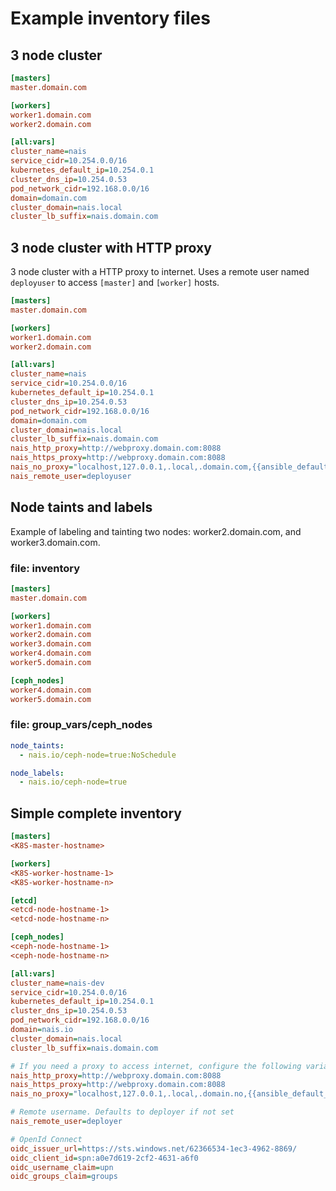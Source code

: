 Example inventory files
=======================

## 3 node cluster

```ini
[masters]
master.domain.com

[workers]
worker1.domain.com
worker2.domain.com

[all:vars]
cluster_name=nais
service_cidr=10.254.0.0/16
kubernetes_default_ip=10.254.0.1
cluster_dns_ip=10.254.0.53
pod_network_cidr=192.168.0.0/16
domain=domain.com
cluster_domain=nais.local
cluster_lb_suffix=nais.domain.com
```


## 3 node cluster with HTTP proxy

3 node cluster with a HTTP proxy to internet. Uses a remote user named `deployuser` to access `[master]` and `[worker]` hosts.

```ini
[masters]
master.domain.com

[workers]
worker1.domain.com
worker2.domain.com

[all:vars]
cluster_name=nais
service_cidr=10.254.0.0/16
kubernetes_default_ip=10.254.0.1
cluster_dns_ip=10.254.0.53
pod_network_cidr=192.168.0.0/16
domain=domain.com
cluster_domain=nais.local
cluster_lb_suffix=nais.domain.com
nais_http_proxy=http://webproxy.domain.com:8088
nais_https_proxy=http://webproxy.domain.com:8088
nais_no_proxy="localhost,127.0.0.1,.local,.domain.com,{{ansible_default_ipv4.address}}"
nais_remote_user=deployuser
```


## Node taints and labels

Example of labeling and tainting two nodes: worker2.domain.com, and worker3.domain.com.

### file: inventory

```ini
[masters]
master.domain.com

[workers]
worker1.domain.com
worker2.domain.com
worker3.domain.com
worker4.domain.com
worker5.domain.com

[ceph_nodes]
worker4.domain.com
worker5.domain.com
```

### file: group_vars/ceph_nodes

```yaml
node_taints:
  - nais.io/ceph-node=true:NoSchedule

node_labels:
  - nais.io/ceph-node=true
```

## Simple complete inventory

```ini
[masters]
<K8S-master-hostname>

[workers]
<K8S-worker-hostname-1>
<K8S-worker-hostname-n>

[etcd]
<etcd-node-hostname-1>
<etcd-node-hostname-n>

[ceph_nodes]
<ceph-node-hostname-1>
<ceph-node-hostname-n>

[all:vars]
cluster_name=nais-dev
service_cidr=10.254.0.0/16
kubernetes_default_ip=10.254.0.1
cluster_dns_ip=10.254.0.53
pod_network_cidr=192.168.0.0/16
domain=nais.io
cluster_domain=nais.local
cluster_lb_suffix=nais.domain.com

# If you need a proxy to access internet, configure the following variables.
nais_http_proxy=http://webproxy.domain.com:8088
nais_https_proxy=http://webproxy.domain.com:8088
nais_no_proxy="localhost,127.0.0.1,.local,.domain.no,{{ansible_default_ipv4.address}}"

# Remote username. Defaults to deployer if not set
nais_remote_user=deployer

# OpenId Connect
oidc_issuer_url=https://sts.windows.net/62366534-1ec3-4962-8869/
oidc_client_id=spn:a0e7d619-2cf2-4631-a6f0
oidc_username_claim=upn
oidc_groups_claim=groups
```
